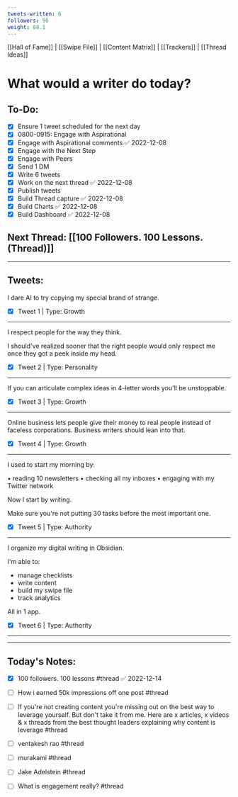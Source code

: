 ```yaml
---
tweets-written: 6
followers: 96
weight: 88.1
---
```

[[Hall of Fame]] | [[Swipe File]] | [[Content Matrix]] | [[Trackers]] | [[Thread Ideas]]

# What would a writer do today?

## To-Do:
- [x] Ensure 1 tweet scheduled for the next day
- [x] 0800-0915: Engage with Aspirational
- [x] Engage with Aspirational comments ✅ 2022-12-08
- [x] Engage with the Next Step
- [x] Engage with Peers
- [x] Send 1 DM
- [x] Write 6 tweets
- [x] Work on the next thread ✅ 2022-12-08
- [x] Publish tweets
- [x] Build Thread capture ✅ 2022-12-08
- [x] Build Charts ✅ 2022-12-08
- [x] Build Dashboard ✅ 2022-12-08

## Next Thread: [[100 Followers. 100 Lessons. (Thread)]]

---
## Tweets:

I dare AI to try copying my special brand of strange.

- [x] Tweet 1 | Type: Growth

---

I respect people for the way they think.

I should've realized sooner that the right people would only respect me once they got a peek inside my head.

- [x] Tweet 2 | Type: Personality

---

If you can articulate complex ideas in 4-letter words you'll be unstoppable.

- [x] Tweet 3 | Type: Growth

---

Online business lets people give their money to real people instead of faceless corporations. Business writers should lean into that.

- [x] Tweet 4 | Type: Growth

---

I used to start my morning by:

• reading 10 newsletters
• checking all my inboxes
• engaging with my Twitter network

Now I start by writing.

Make sure you're not putting 30 tasks before the most important one.

- [x] Tweet 5 | Type: Authority

---

I organize my digital writing in Obsidian.

I'm able to:

- manage checklists
- write content
- build my swipe file
- track analytics

All in 1 app.

- [x] Tweet 6 | Type: Authority

---

---
## Today's Notes:

- [x] 100 followers. 100 lessons #thread ✅ 2022-12-14
- [ ] How i earned 50k impressions off one post #thread 
- [ ] If you're not creating content you're missing out on the best way to leverage yourself. But don't take it from me. Here are x articles, x videos & x threads from the best thought leaders explaining why content is leverage #thread 
- [ ] ventakesh rao #thread 
- [ ] murakami #thread 
- [ ] Jake Adelstein #thread 
- [ ] What is engagement really? #thread 

